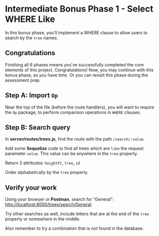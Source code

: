 # Intermediate Bonus Phase 1 - Select WHERE Like

In this bonus phase, you'll implement a WHERE clause to allow users to search
by the `tree` names.

## Congratulations

Finishing all 6 phases means you've successfully completed the core elements of
this project. Congratulations! Now, you may continue with this bonus phase, as
you have time. Or you can revisit this phase during the assessment prep.

## Step A: Import `Op`

Near the top of the file (before the route handlers), you will want to require
the `Op` package, to perform comparison operations in `WHERE` clauses.

## Step B: Search query

In __server/routes/trees.js__, find the route with the path `/search/:value`.

Add some **Sequelize** code to find all trees which are `like` the request
parameter `value`. This value can be anywhere in the `tree` property.

Return 3 attributes: `heightFt`, `tree`, `id`

Order alphabetically by the `tree` property.

## Verify your work

Using your browser or **Postman**, search for "General":
[http://localhost:8000/trees/search/General][tree-search].

Try other searches as well, include letters that are at the end of the `tree`
property or somewhere in the middle.

Also remember to try a combination that is not found in the database.


[tree-search]: http://localhost:8000/trees/search/General
